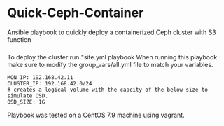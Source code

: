 # Quick-Ceph-Container
Ansible playbook to quickly deploy a containerized Ceph cluster with S3 function

###
To deploy the cluster run "site.yml playbook
When running this playbook make sure to modify the group_vars/all.yml file to match your variables.
```
MON_IP: 192.168.42.11
CLUSTER_IP: 192.168.42.0/24
# creates a logical volume with the capcity of the below size to simulate OSD.
OSD_SIZE: 1G
```


Playbook was tested on a CentOS 7.9 machine using vagrant.
